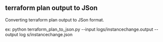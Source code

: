 ## terraform plan output to JSon
Converting terraform plan output to JSon format.

ex:
python terraform_plan_to_json.py --input logs/instancechange.output --output log
s/instancechange.json


 